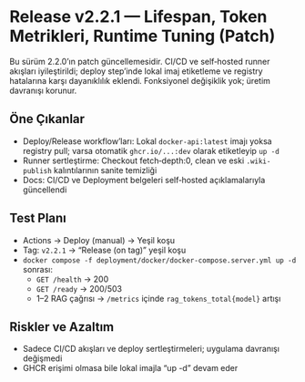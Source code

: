 # Release v2.2.1 — Lifespan, Token Metrikleri, Runtime Tuning (Patch)

Bu sürüm 2.2.0’ın patch güncellemesidir. CI/CD ve self‑hosted runner akışları iyileştirildi; deploy step’inde lokal imaj etiketleme ve registry hatalarına karşı dayanıklılık eklendi. Fonksiyonel değişiklik yok; üretim davranışı korunur.

## Öne Çıkanlar
- Deploy/Release workflow’ları: Lokal `docker-api:latest` imajı yoksa registry pull; varsa otomatik `ghcr.io/...:dev` olarak etiketleyip `up -d`
- Runner sertleştirme: Checkout fetch‑depth:0, clean ve eski `.wiki-publish` kalıntılarının sanite temizliği
- Docs: CI/CD ve Deployment belgeleri self‑hosted açıklamalarıyla güncellendi

## Test Planı
- Actions → Deploy (manual) → Yeşil koşu
- Tag: `v2.2.1` → “Release (on tag)” yeşil koşu
- `docker compose -f deployment/docker/docker-compose.server.yml up -d` sonrası:
  - `GET /health` → 200
  - `GET /ready` → 200/503
  - 1–2 RAG çağrısı → `/metrics` içinde `rag_tokens_total{model}` artışı

## Riskler ve Azaltım
- Sadece CI/CD akışları ve deploy sertleştirmeleri; uygulama davranışı değişmedi
- GHCR erişimi olmasa bile lokal imajla “up -d” devam eder

